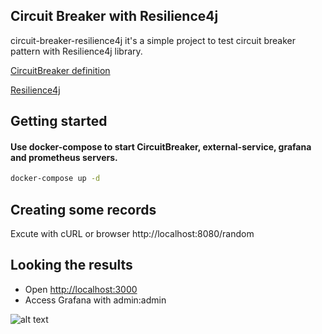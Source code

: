 ## Circuit Breaker with Resilience4j
circuit-breaker-resilience4j it's a simple project to test circuit breaker pattern with Resilience4j library.


[CircuitBreaker definition](https://martinfowler.com/bliki/CircuitBreaker.html)

[Resilience4j](https://github.com/resilience4j/resilience4j)


## Getting started

#### Use docker-compose to start CircuitBreaker, external-service, grafana and prometheus servers.
```sh
docker-compose up -d
```

## Creating some records
Excute with cURL or browser http://localhost:8080/random

## Looking the results

* Open [http://localhost:3000](http://localhost:3000)
* Access Grafana with admin:admin

![alt text](https://i.imgur.com/iK7R64N.png)
